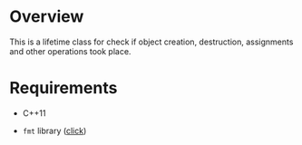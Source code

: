 # Overview

This is a lifetime class for check if object creation, destruction, assignments and other operations took place.

# Requirements

* C++11

* `fmt` library ([click](https://fmt.dev/latest/index.html))